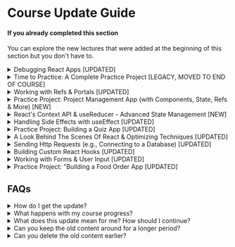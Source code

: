 # Course Update Guide


#### If you already completed this section

You can explore the new lectures that were added at the beginning of this section but you don't have to.

</details>

<details>

<summary>Debugging React Apps [UPDATED]</summary>

#### What changed?

Replaced the lecture videos of this section with new videos. The old content was removed right away to make room for the update since this was a very short section anyways.

This section **was not moved**!

#### If you're curently in this section

Simply restart the section (it's a very short section, hence I took this approach).

#### If you already completed this section

You can ignore the updated videos / this updated section.

</details>

<details>

<summary>Time to Practice: A Complete Practice Project [LEGACY, MOVED TO END OF COURSE]</summary>

#### What changed?

This section was not updated but it **was moved to the end of the course** since it's no longer needed in the updated course structure (as there are plenty of better demo & practice projects in the surrounding sections)

#### If you're curently in this section

Simply continue with the section and finish it. Thereafter, continue with the updated "Refs & Portals" section.

#### If you already completed this section

Since the lectures were not updated, nothing changes for you.

</details>

<details>

<summary>Working with Refs & Portals [UPDATED]</summary>

#### What changed?

This section was renamed (it was previously named "Diving Deeper: Working with Fragments, Portals & Refs"). Fragments are no longer covered in the (updated) section content (since they are covered in the "React Essentials" sections now).

Added new lectures in front of old lectures, separated by a `--- LEGACY CONTENT BELOW ---` lecture.

This section **was not moved**!

#### If you're curently in this section

If you have time, restart the section, otherwise simply continue with it (i.e., ignore the new lectures).

After finishing this section, continue with the next section - that will then already be an updated section (i.e., you switch to the updated content smoothly).

You should mark the lectures you're ignoring (i.e., either the new or the old lectures) as "Completed" manually to fix your course progress once you finished this section.

#### If you already completed this section

You can explore the new lectures that were added at the beginning of this section but you don't have to.

</details>

<details>

<summary>Practice Project: Project Management App (with Components, State, Refs & More) [NEW]</summary>

#### What changed?

This is a brand-new section with a brand-new demo app.

If you're already past this section, feel free to explore it and take it as an extra practice opportunity (you don't have to, though).

</details>

<details>

<summary>React's Context API & useReducer - Advanced State Management [NEW]</summary>

#### What changed?

This is a brand-new section, covering React's Context API.

Previously, this was covered in the next section after this section (which was named "Advanced: Handling Side Effects, Using Reducers & Using the Context API" and is now named just "Handling Side Effects with useEffect").
That section has been split up into two sections - this section here and the next section (i.e., the old, existing section which now also contains new content).

If you're already past this and the next section, you can ignore this (and the next) section. If you're currently in the next section (i.e., in the "Handling Side Effects with useEffect" section), you may want to restart with this section here (you don't have to though - see the details for the next section).

</details>

<details>

<summary>Handling Side Effects with useEffect [UPDATED]</summary>

#### What changed?

This section was renamed and split up (see below). It was previously named "Advanced: Handling Side Effects, Using Reducers & Using the Context API".

This section was split up into two separate sections:
- (1) "React's Context API & useReducer - Advanced State Management" - the section before this section here
- (2) "Handling Side Effects with useEffect" - this section

(1) contains only new lectures, (2) is this old section, which now contains both new and old lectures. New lectures were added in front of the old lectures, separated by a `--- LEGACY CONTENT BELOW ---` lecture.

This section **was not moved** (just split up into two sections)!

#### If you're curently in this section

If you have time, restart by going to the new "React's Context API & useReducer - Advanced State Management" section, otherwise simply continue with this section and the old lectures in there (i.e., ignore the new lectures).

After finishing this section, continue with the next section - that will then already be an updated section (i.e., you switch to the updated content smoothly).

You should mark the lectures you're ignoring (i.e., either the new lectures, including the ones in the newly added second section, or the old lectures) as "Completed" manually to fix your course progress once you finished this section.

#### If you already completed this section

You can explore the new lectures in both sections this section was split into.

</details>

<details>

<summary>Practice Project: Building a Quiz App [UPDATED]</summary>

#### What changed?

This section was renamed since we're now building a different demo / practice app (it was previously named "Practice Project: Building a Food Order App").

Added new lectures (→ Quiz app) in front of old lectures (→ Food order app), separated by a `--- LEGACY CONTENT BELOW ---` lecture.

This section **was not moved!**!

#### If you're curently in this section

If you have time, restart the section, otherwise simply continue with it (i.e., ignore the new lectures). You can also go through both the new and old lectures to build two practice apps.

After finishing this section, continue with the next section - that will then already be an updated section (i.e., you switch to the updated content smoothly).

You should mark any lectures you're ignoring (i.e., either the new or the old lectures) as "Completed" manually to fix your course progress once you finished this section.

#### If you already completed this section

You can explore the new lectures that were added at the beginning of this section but you don't have to.

</details>

<details>

<summary>A Look Behind The Scenes Of React & Optimizing Techniques [UPDATED]</summary>

#### What changed?

Replaced the lecture videos of this section with new videos. The old content was removed right away to make room for the update since this was a very short section anyways.

This section **was not moved**!

#### If you're curently in this section

Simply restart the section (it's a pretty short section, hence I took this approach).

#### If you already completed this section

You can explore the new lectures that were added at the beginning of this section but you don't have to.

</details>

<details>

<summary>Sending Http Requests (e.g., Connecting to a Database) [UPDATED]</summary>

#### What changed?

Added new lectures in front of old lectures, separated by a `--- LEGACY CONTENT BELOW ---` lecture.

This section **was not moved**!

#### If you're curently in this section

If you have time, restart the section, otherwise simply continue with it (i.e., ignore the new lectures).

After finishing this section, continue with the next section - that will then already be an updated section (i.e., you switch to the updated content smoothly). 

You should mark the lectures you're ignoring (i.e., either the new or the old lectures) as "Completed" manually to fix your course progress once you finished this section.

#### If you already completed this section

You can explore the new lectures that were added at the beginning of this section but you don't have to.

</details>

<details>

<summary>Building Custom React Hooks [UPDATED]</summary>

#### What changed?

Added new lectures in front of old lectures, separated by a `--- LEGACY CONTENT BELOW ---` lecture.

This section **was not moved**!

#### If you're curently in this section

If you have time, restart the section, otherwise simply continue with it (i.e., ignore the new lectures).

After finishing this section, continue with the next section - that will then already be an updated section (i.e., you switch to the updated content smoothly). 

You should mark the lectures you're ignoring (i.e., either the new or the old lectures) as "Completed" manually to fix your course progress once you finished this section.

#### If you already completed this section

You can explore the new lectures that were added at the beginning of this section but you don't have to.

</details>

<details>

<summary>Working with Forms & User Input [UPDATED]</summary>

#### What changed?

Added new lectures in front of old lectures, separated by a `--- LEGACY CONTENT BELOW ---` lecture.

This section **was not moved**!

#### If you're curently in this section

If you have time, restart the section, otherwise simply continue with it (i.e., ignore the new lectures).

After finishing this section, continue with the next section - that will then already be an updated section (i.e., you switch to the updated content smoothly). 

You should mark the lectures you're ignoring (i.e., either the new or the old lectures) as "Completed" manually to fix your course progress once you finished this section.

#### If you already completed this section

You can explore the new lectures that were added at the beginning of this section but you don't have to.

</details>

<details>

<summary>Practice Project: "Building a Food Order App [UPDATED]</summary>

#### What changed?

This section was renamed since we're now building a different demo / practice app (it was previously named "Practice Project: Adding Http & Forms To The Food Order App").

We now build a "Food Order" app from scratch in this section (instead of enhancing the old one which was built in an earlier section).

Added the new lectures (→ "Food Order" app from scratch) in front of the old lectures (→ enhancing the old "Food Order" app), separated by a `--- LEGACY CONTENT BELOW ---` lecture.

This section **was not moved**!

#### If you're curently in this section

If you have time, restart the section, otherwise simply continue with it (i.e., ignore the new lectures).

If you haven't started this section yet, you can ignore the old app - going through those old lectures only makes sense if you also built the first version of that old "Food Order" app in an earlier course section.

After finishing this section, continue with the next section - that will then already be an updated section (i.e., you switch to the updated content smoothly). 

You should mark the lectures you're ignoring (i.e., either the new or the old lectures) as "Completed" manually to fix your course progress once you finished this section.

#### If you already completed this section

You can explore the new lectures that were added at the beginning of this section but you don't have to.

</details>

## FAQs

<details>

<summary id="faq-how-to-get-update">How do I get the update?</summary>

It's free! I added brand-new lectures to the existing course. So if you're a student of this course, you can access those lectures.

To find out how you should proceed, take a look at my [progress-dependent guidelines](#how-should-you-proceed) before you then explore the [section-specific guidelines](#section-by-section-guide-on-what-changed--how-to-continue).

</details>

<details>

<summary id="faq-how-to-fix-course-progress">What happens with my course progress?</summary>

Unfortunately, Udemy gives me no great course updating tools, hence I have to provide updates by adding new lectures into existing courses.

This does affect your course progress since new lectures are added.

You can always mark lectures as "Completed" manually though - this allows you to quickly adjust the course progress such that it correctly reflects your actual progress.

</details>

<details>

<summary id="faq-how-to-continue">What does this update mean for me? How should I continue?</summary>

React itself did not change, so you don't have to restart the course or do anything like that.

How you can get the most out of this update simply depends on your current course progress.

Therefore, as a first step, take a look at my [progress-dependent guidelines](#how-should-you-proceed) before you then explore the [section-specific guidelines](#section-by-section-guide-on-what-changed--how-to-continue).

</details>

<details>

<summary id="faq-keep-old-content-around-longer">Can you keep the old content around for a longer period?</summary>

Unfortunately, Udemy gives me no great course updating tools, hence I have to provide updates by adding new lectures into existing courses.

Of course, this can cause some confusion, mess with course progress and bloat the course. That's why I'm only keeping the old, outdated content around for a limited time period (until December 11th 2023).

But I don't remove it instantly, because I want to allow existing students to finish the section(s) they are currently working on.

Therefore, I'm trying to find a good balance between removing the old content too early and too late. If it turns out that a significant number of students is still using the "old" content by the time I want to remove it, I'll probably prolong the transition period by a few weeks (until mid-January 2024). Otherwise, the content gets removed by December 11th 2023.

</details>

<details>

<summary id="faq-keep-old-content-around-shorter">Can you delete the old content earlier?</summary>

Unfortunately, Udemy gives me no great course updating tools, hence I have to provide updates by adding new lectures into existing courses.

Of course, this can cause some confusion, mess with course progress and bloat the course. That's why I'm only keeping the old, outdated content around for a limited time period (until December 11th 2023).

But I don't remove it instantly, because I want to allow existing students to finish the section(s) they are currently working on.

Therefore, I'm trying to find a good balance between removing the old content too early and too late.

</details>
